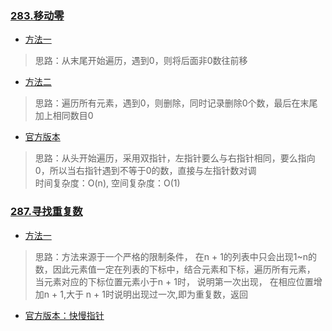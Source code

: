 ### [283.移动零](https://github.com/kavin525zhang/leetcode/tree/main/source_code/283.%E7%A7%BB%E5%8A%A8%E9%9B%B6)
* [方法一](https://github.com/kavin525zhang/leetcode/blob/main/source_code/283.%E7%A7%BB%E5%8A%A8%E9%9B%B6/mine_v1.py)
> 思路：从末尾开始遍历，遇到0，则将后面非0数往前移
* [方法二](https://github.com/kavin525zhang/leetcode/blob/main/source_code/283.%E7%A7%BB%E5%8A%A8%E9%9B%B6/mine_v2.py)
> 思路：遍历所有元素，遇到0，则删除，同时记录删除0个数，最后在末尾加上相同数目0
* [官方版本](https://github.com/kavin525zhang/leetcode/blob/main/source_code/283.%E7%A7%BB%E5%8A%A8%E9%9B%B6/sota.py)
> 思路：从头开始遍历，采用双指针，左指针要么与右指针相同，要么指向0，所以当右指针遇到不等于0的数，直接与左指针数对调      
> 时间复杂度：O(n), 空间复杂度：O(1)

### [287.寻找重复数](https://github.com/kavin525zhang/leetcode/tree/main/source_code/287.寻找重复数/README.md)
* [方法一](https://github.com/kavin525zhang/leetcode/tree/main/source_code/287.寻找重复数/mine_v1.py)
> 思路：方法来源于一个严格的限制条件， 在n + 1的列表中只会出现1~n的数，因此元素值一定在列表的下标中，结合元素和下标，遍历所有元素， 当元素对应的下标位置元素小于n + 1时， 说明第一次出现， 在相应位置增加n + 1,大于 n + 1时说明出现过一次,即为重复数，返回
* [官方版本：快慢指针](https://github.com/kavin525zhang/leetcode/tree/main/source_code/287.寻找重复数/sota_v1.py)
